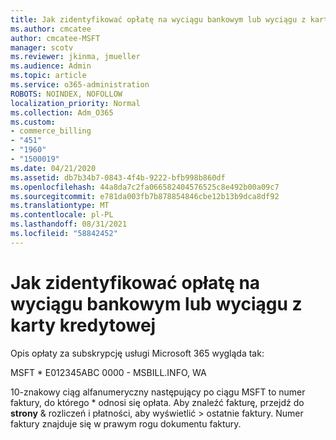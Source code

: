 ```yaml
---
title: Jak zidentyfikować opłatę na wyciągu bankowym lub wyciągu z karty kredytowej
ms.author: cmcatee
author: cmcatee-MSFT
manager: scotv
ms.reviewer: jkinma, jmueller
ms.audience: Admin
ms.topic: article
ms.service: o365-administration
ROBOTS: NOINDEX, NOFOLLOW
localization_priority: Normal
ms.collection: Adm_O365
ms.custom:
- commerce_billing
- "451"
- "1960"
- "1500019"
ms.date: 04/21/2020
ms.assetid: db7b34b7-0843-4f4b-9222-bfb998b860df
ms.openlocfilehash: 44a8da7c2fa066582404576525c8e492b00a09c7
ms.sourcegitcommit: e781da003fb7b878854846cbe12b13b9dca8df92
ms.translationtype: MT
ms.contentlocale: pl-PL
ms.lasthandoff: 08/31/2021
ms.locfileid: "58842452"
---
```

# <a name="how-to-identify-a-charge-on-your-credit-card-or-bank-statement"></a>Jak zidentyfikować opłatę na wyciągu bankowym lub wyciągu z karty kredytowej

Opis opłaty za subskrypcję usługi Microsoft 365 wygląda tak:
  
MSFT \* E012345ABC 0000 - MSBILL.INFO, WA
  
10-znakowy ciąg alfanumeryczny następujący po ciągu MSFT to numer faktury, do którego \* odnosi się opłata. Aby znaleźć fakturę, przejdź do **strony** & rozliczeń i płatności, aby wyświetlić \> [](https://go.microsoft.com/fwlink/p/?linkid=848039) ostatnie faktury. Numer faktury znajduje się w prawym rogu dokumentu faktury.